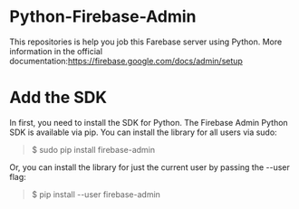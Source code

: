 # Python-Firebase-Admin

This repositories is help you job this Farebase server using Python.
More information in the official documentation:<https://firebase.google.com/docs/admin/setup>

# Add the SDK

In first, you need to install the SDK for Python.
The Firebase Admin Python SDK is available via pip. You can install the library for all users via sudo:

>$ sudo pip install firebase-admin

Or, you can install the library for just the current user by passing the --user flag:

>$ pip install --user firebase-admin
